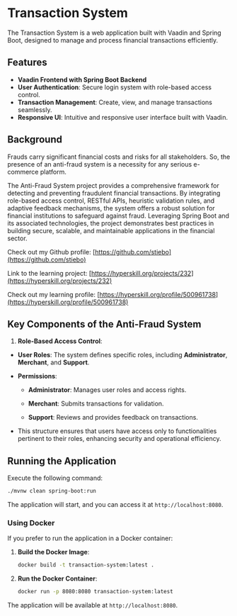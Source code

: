 # Transaction System

The Transaction System is a web application built with Vaadin and Spring Boot, designed to manage and process financial
transactions efficiently.

## Features

- **Vaadin Frontend with Spring Boot Backend**
- **User Authentication**: Secure login system with role-based access control.
- **Transaction Management**: Create, view, and manage transactions seamlessly.
- **Responsive UI**: Intuitive and responsive user interface built with Vaadin.

## Background

Frauds carry significant financial costs and risks for all stakeholders. So, the presence of an anti-fraud system is a
necessity for any serious e-commerce platform.

The Anti-Fraud System project provides a comprehensive framework for detecting and preventing fraudulent financial
transactions. By integrating role-based access control, RESTful APIs, heuristic validation rules, and adaptive feedback
mechanisms, the system offers a robust solution for financial institutions to safeguard against fraud. Leveraging Spring
Boot and its associated technologies, the project demonstrates best practices in building secure, scalable, and
maintainable applications in the financial sector.

Check out my Github profile: [https://github.com/stiebo](https://github.com/stiebo)

Link to the learning project: [https://hyperskill.org/projects/232](https://hyperskill.org/projects/232)

Check out my learning profile: [https://hyperskill.org/profile/500961738](https://hyperskill.org/profile/500961738)

## Key Components of the Anti-Fraud System

1. **Role-Based Access Control**:

- **User Roles**: The system defines specific roles, including **Administrator**, **Merchant**, and **Support**.

- **Permissions**:

    - **Administrator**: Manages user roles and access rights.

    - **Merchant**: Submits transactions for validation.

    - **Support**: Reviews and provides feedback on transactions.

- This structure ensures that users have access only to functionalities pertinent to their roles, enhancing security and
  operational efficiency.

## Running the Application

Execute the following command:

```bash
./mvnw clean spring-boot:run
```

The application will start, and you can access it at `http://localhost:8080`.

### Using Docker

If you prefer to run the application in a Docker container:

1. **Build the Docker Image**:

   ```bash
   docker build -t transaction-system:latest .
   ```

2. **Run the Docker Container**:

   ```bash
   docker run -p 8080:8080 transaction-system:latest
   ```

The application will be available at `http://localhost:8080`.
